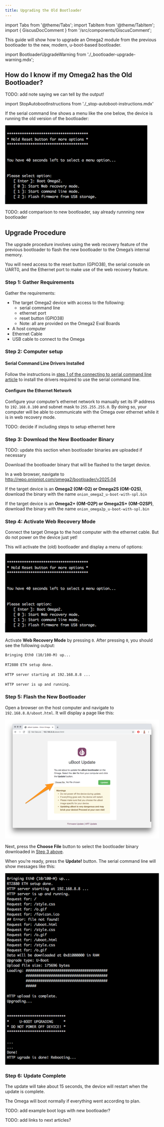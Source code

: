 ```yaml
---
title: Upgrading the Old Bootloader
---
```


import Tabs from '@theme/Tabs';
import TabItem from '@theme/TabItem';
import { GiscusDocComment } from '/src/components/GiscusComment';

This guide will show how to upgrade an Omega2 module from the previous bootloader to the new, modern, u-boot-based bootloader. 

import BootloaderUpgradeWarning from './_bootloader-upgrade-warning.mdx';

<BootloaderUpgradeWarning/>

## How do I know if my Omega2 has the Old Bootloader?

<!-- TODO: when new bootloader becomes standards, add a note on mfg date and which bootloader it ships with -->

TODO: add note saying we can tell by the output!

import StopAutobootInstructions from './_stop-autoboot-instructions.mdx'

<StopAutobootInstructions/>

If the serial command line shows a menu like the one below, the device is running the old version of the bootloader:

![previous omega2 bootloader boot menu](./assets/old-bootloader-menu.png)

TODO: add comparison to new bootloader, say already runnning new bootloader


## Upgrade Procedure

The upgrade procedure involves using the web recovery feature of the previous bootloader to flash the new bootloader to the Omega’s internal memory. 

You will need access to the reset button (GPIO38), the serial console on UART0, and the Ethernet port to make use of the web recovery feature.

### Step 1: Gather Requirements

Gather the requirements:
- The target Omega2 device with access to the following:
    - serial command line
    - ethernet port
    - reset button (GPIO38)
    - Note: all are provided on the Omega2 Eval Boards
- A host computer
- Ethernet Cable
- USB cable to connect to the Omega

### Step 2: Computer setup

#### Serial Command Line Drivers Installed

Follow the instructions in [step 1 of the connecting to serial command line article](/quickstart/serial-command-line#step-1-install-usb-to-serial-driver-on-your-computer) to install the drivers required to use the serial command line. 

#### Configure the Ethernet Network

Configure your computer’s ethernet network to manually set its IP address to `192.168.8.100` and subnet mask to `255.255.255.0`. By doing so, your computer will be able to communicate with the Omega over ethernet while it is in web recovery mode.

TODO: decide if including steps to setup ethernet here

### Step 3: Download the New Bootloader Binary

TODO: update this section when bootloader binaries are uploaded if necessary

Download the bootloader binary that will be flashed to the target device.

In a web browser, navigate to http://repo.onioniot.com/omega2/bootloader/v2025.04

If the target device is an **Omega2 (OM-O2) or Omega2S (OM-O2S)**, download the binary with the name `onion_omega2_u-boot-with-spl.bin`

If the target device is an **Omega2+ (OM-O2P) or Omega2S+ (OM-O2SP)**, download the binary with the name `onion_omega2p_u-boot-with-spl.bin`

### Step 4: Activate Web Recovery Mode

Connect the target Omega to the host computer with the ethernet cable. But do not power on the device just yet!

<StopAutobootInstructions/>

This will activate the (old) bootloader and display a menu of options:

![previous omega2 bootloader boot menu](./assets/old-bootloader-menu.png)

Activate **Web Recovery Mode** by pressing `0`. After pressing `0`, you should see the following output:

```
Bringing Eth0 (10/100-M) up...

RT2880 ETH setup done.

HTTP server starting at 192.168.8.8 ...

HTTP server is up and running.
```

### Step 5: Flash the New Bootloader

Open a browser on the host computer and navigate to `192.168.8.8/uboot.html`. It will display a page like this:

![old bootloader web recovery in browser](./assets/old-bootloader-web-recovery.png)

Next, press the **Choose File** button to select the bootloader binary downloaded in [Step 3 above](#step-3-download-the-new-bootloader-binary). 

<BootloaderUpgradeWarning/>

When you’re ready, press the **Update!** button. The serial command line will show messages like this:

![serial command line showing bootloader updating](./assets/old-bootloader-updating.png)


### Step 6: Update Complete

The update will take about 15 seconds, the device will restart when the update is complete. 

The Omega will boot normally if everything went according to plan.

TODO: add example boot logs with new bootloader?

TODO: add links to next articles?

<GiscusDocComment />